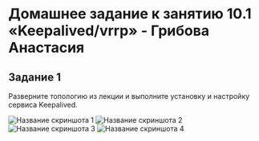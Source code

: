 # Домашнее задание к занятию 10.1 «Keepalived/vrrp» - Грибова Анастасия


## Задание 1
Разверните топологию из лекции и выполните установку и настройку сервиса Keepalived.

![Название скриншота 1](https://github.com/gribova-anastasia/srlb-17/blob/03a4c10c632596ff39231d3179c13a49f81e0267/keepalived1.png)
![Название скриншота 2](https://github.com/gribova-anastasia/srlb-17/blob/03a4c10c632596ff39231d3179c13a49f81e0267/keepalived2.png)
![Название скриншота 3](https://github.com/gribova-anastasia/srlb-17/blob/03a4c10c632596ff39231d3179c13a49f81e0267/keepalived3.png)
![Название скриншота 4](https://github.com/gribova-anastasia/srlb-17/blob/03a4c10c632596ff39231d3179c13a49f81e0267/keepalived4.png)
